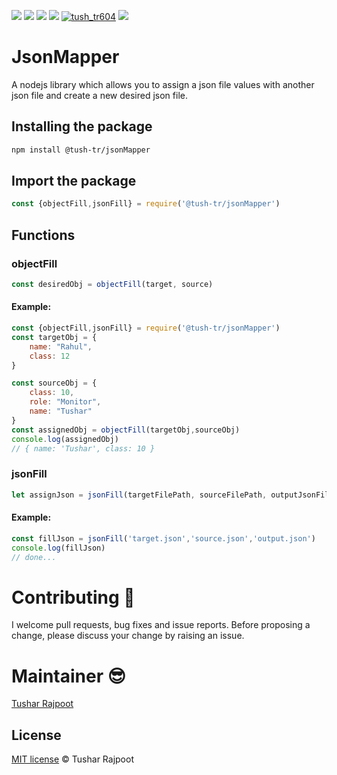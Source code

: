 <img src="https://img.shields.io/github/issues/tush-tr/jsonMapper"> <img src="https://img.shields.io/github/forks/tush-tr/jsonMapper"> <img src="https://img.shields.io/github/license/tush-tr/jsonMapper"> <img src="https://img.shields.io/github/stars/tush-tr/jsonMapper"> <a href="https://twitter.com/tush_tr604" target="blank"><img src="https://img.shields.io/twitter/follow/tush_tr604?logo=twitter&style=flat" alt="tush_tr604" /></a> <img src="https://img.shields.io/github/languages/count/tush-tr/jsonMapper">

# JsonMapper
A nodejs library which allows you to assign a json file values with another json file and create a new desired json file.

## Installing the package
```sh
npm install @tush-tr/jsonMapper
```

## Import the package

```js
const {objectFill,jsonFill} = require('@tush-tr/jsonMapper')
```

## Functions

### objectFill

```js
const desiredObj = objectFill(target, source)
```

#### Example:

```js
const {objectFill,jsonFill} = require('@tush-tr/jsonMapper')
const targetObj = {
    name: "Rahul",
    class: 12
}

const sourceObj = {
    class: 10,
    role: "Monitor",
    name: "Tushar"
}
const assignedObj = objectFill(targetObj,sourceObj)
console.log(assignedObj)
// { name: 'Tushar', class: 10 }
```

### jsonFill

```js
let assignJson = jsonFill(targetFilePath, sourceFilePath, outputJsonFilePath)
```

#### Example:

```js
const fillJson = jsonFill('target.json','source.json','output.json')
console.log(fillJson)
// done...
```

# Contributing 🍻

I welcome pull requests, bug fixes and issue reports. Before proposing a change, please discuss your change by raising an issue.

# Maintainer 😎

[Tushar Rajpoot](https://twitter.com/tush_tr604)


## License

[MIT license](LICENSE) © Tushar Rajpoot
